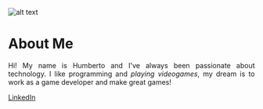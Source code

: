 ![alt text](HumbertoGlez.github.io/images/Me.jpg "That's me!")

About Me
======

<style>
body {
text-align: justify}
</style>

Hi! My name is Humberto and I've always been passionate about technology. I like programming and *playing videogames*, my dream is to work as a game developer and make great games!


[LinkedIn](https://www.linkedin.com/in/humberto-gonz%C3%A1lez-s%C3%A1nchez-5649a1153/)
